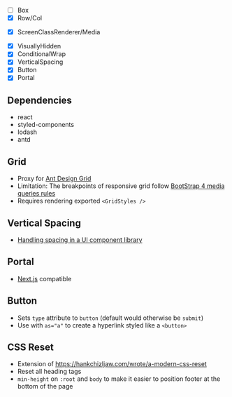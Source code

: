 * [ ] Box
* [x] Row/Col
- [x] ScreenClassRenderer/Media
* [x] VisuallyHidden
* [x] ConditionalWrap
* [x] VerticalSpacing
* [x] Button
* [x] Portal

## Dependencies

* react
* styled-components
* lodash
* antd

## Grid

* Proxy for [Ant Design Grid](https://ant.design/components/grid)
* Limitation: The breakpoints of responsive grid follow [BootStrap 4 media queries rules](https://getbootstrap.com/docs/4.0/layout/overview/#responsive-breakpoints)
* Requires rendering exported `<GridStyles />`

## Vertical Spacing

* [Handling spacing in a UI component library](https://medium.com/fed-or-dead/handling-spacing-in-a-ui-component-library-70f3b22ec89)

## Portal

* [Next.js](https://nextjs.org) compatible

## Button

* Sets `type` attribute to `button` (default would otherwise be `submit`)
* Use with `as="a"` to create a hyperlink styled like a `<button>`

## CSS Reset

* Extension of https://hankchizljaw.com/wrote/a-modern-css-reset
* Reset all heading tags
* `min-height` on `:root` and `body` to make it easier to position footer at the bottom of the page